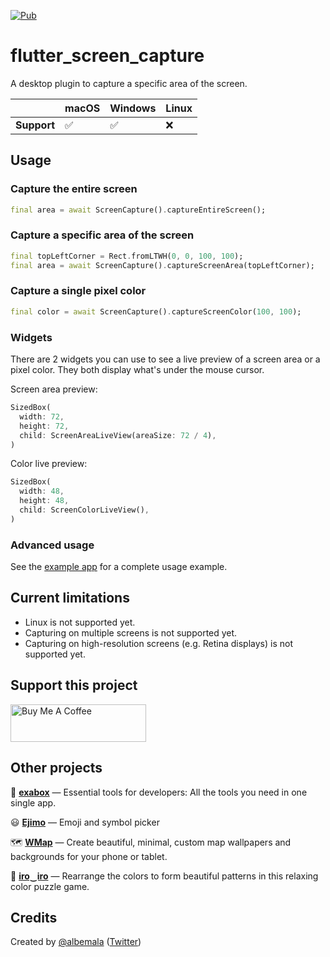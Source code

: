 [![Pub](https://img.shields.io/pub/v/flutter_screen_capture)](https://pub.dev/packages/flutter_screen_capture)

# flutter_screen_capture

A desktop plugin to capture a specific area of the screen.

|             | macOS | Windows | Linux |
|:------------|:------|:--------|:------|
| **Support** | ✅     | ✅       | ❌     |



## Usage

### Capture the entire screen

```dart
final area = await ScreenCapture().captureEntireScreen();
```

### Capture a specific area of the screen

```dart
final topLeftCorner = Rect.fromLTWH(0, 0, 100, 100);
final area = await ScreenCapture().captureScreenArea(topLeftCorner);
```

### Capture a single pixel color

```dart
final color = await ScreenCapture().captureScreenColor(100, 100);
```

### Widgets

There are 2 widgets you can use to see a live preview of a screen area or a pixel color.
They both display what's under the mouse cursor.

Screen area preview:

```dart
SizedBox(
  width: 72,
  height: 72,
  child: ScreenAreaLiveView(areaSize: 72 / 4),
)
```

Color live preview:

```dart
SizedBox(
  width: 48,
  height: 48,
  child: ScreenColorLiveView(),
)
```

### Advanced usage

See the [example app](https://github.com/albemala/flutter_screen_capture/tree/main/example) for a complete usage
example.



## Current limitations

- Linux is not supported yet.
- Capturing on multiple screens is not supported yet.
- Capturing on high-resolution screens (e.g. Retina displays) is not supported yet.



## Support this project

<a href="https://www.buymeacoffee.com/albemala" target="_blank"><img src="https://cdn.buymeacoffee.com/buttons/v2/default-yellow.png" alt="Buy Me A Coffee" style="height: 60px !important;width: 217px !important;" ></a>



## Other projects

🧰 **[exabox](https://exabox.app/)** — Essential tools for developers: All the tools you need in one single app.

😃 **[Ejimo](https://github.com/albemala/emoji-picker)** — Emoji and symbol picker

🗺️ **[WMap](https://wmap.albemala.me/)** — Create beautiful, minimal, custom map wallpapers and backgrounds for your
phone or tablet.

🎨 **[iro‿iro](https://iro-iro.albemala.me/)** — Rearrange the colors to form beautiful patterns in this relaxing color puzzle game.



## Credits

Created by [@albemala](https://github.com/albemala) ([Twitter](https://twitter.com/albemala))
